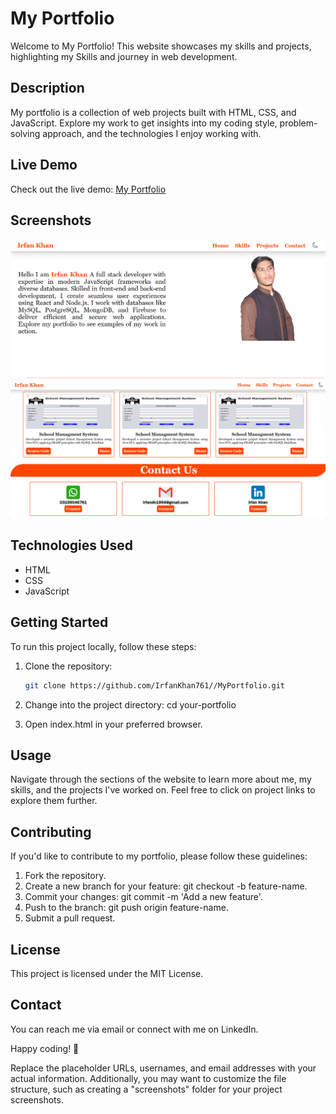 # My Portfolio

Welcome to My Portfolio! This website showcases my skills and projects, highlighting my Skills and journey in web development.

## Description

My portfolio is a collection of web projects built with HTML, CSS, and JavaScript. Explore my work to get insights into my coding style, problem-solving approach, and the technologies I enjoy working with.

## Live Demo

Check out the live demo: [My Portfolio](https://irfankhan761.github.io/MyPortfolio/)

## Screenshots

![Screenshot 1](./screenshot1.png)
![Screenshot 2](./screenshot2.png)

## Technologies Used

- HTML
- CSS
- JavaScript

## Getting Started

To run this project locally, follow these steps:

1. Clone the repository:

   ```bash
   git clone https://github.com/IrfanKhan761//MyPortfolio.git

2. Change into the project directory:
cd your-portfolio

3. Open index.html in your preferred browser.

## Usage
Navigate through the sections of the website to learn more about me, my skills, and the projects I've worked on. Feel free to click on project links to explore them further.

## Contributing
If you'd like to contribute to my portfolio, please follow these guidelines:

1. Fork the repository.
2. Create a new branch for your feature: git checkout -b feature-name.
3. Commit your changes: git commit -m 'Add a new feature'.
4. Push to the branch: git push origin feature-name.
5. Submit a pull request.

## License
This project is licensed under the MIT License.

## Contact
You can reach me via email or connect with me on LinkedIn.

Happy coding! 🚀


Replace the placeholder URLs, usernames, and email addresses with your actual information. Additionally, you may want to customize the file structure, such as creating a "screenshots" folder for your project screenshots.


